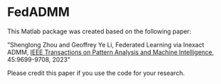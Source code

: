 # FedADMM
This Matlab package was created based on the following paper:

"Shenglong Zhou and Geoffrey Ye Li, Federated Learning via Inexact ADMM, [IEEE Transactions on Pattern Analysis and Machine Intelligence](https://ieeexplore.ieee.org/document/10040221), 45:9699-9708, 2023"    

Please credit this paper if you use the code for your research.



